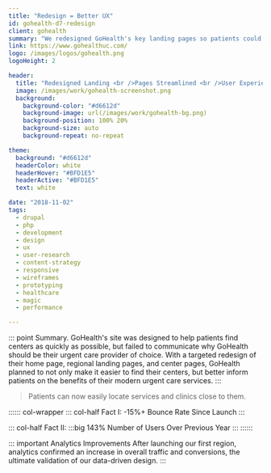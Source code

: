 ```yaml
---
title: "Redesign = Better UX"
id: gohealth-d7-redesign
client: gohealth
summary: "We redesigned GoHealth's key landing pages so patients could find centers as quickly as possible."
link: https://www.gohealthuc.com/
logo: /images/logos/gohealth.png
logoHeight: 2

header:
  title: "Redesigned Landing <br />Pages Streamlined <br />User Experience."
  image: /images/work/gohealth-screenshot.png
  background:
    background-color: "#d6612d"
    background-image: url(/images/work/gohealth-bg.png)
    background-position: 100% 20%
    background-size: auto
    background-repeat: no-repeat

theme:
  background: "#d6612d"
  headerColor: white
  headerHover: "#BFD1E5"
  headerActive: "#BFD1E5"
  text: white

date: "2018-11-02"
tags:
  - drupal
  - php
  - development
  - design
  - ux
  - user-research
  - content-strategy
  - responsive
  - wireframes
  - prototyping
  - healthcare
  - magic
  - performance

---
```


::: point Summary.
GoHealth's site was designed to help patients find centers as quickly as possible, but failed to communicate why GoHealth should be their urgent care provider of choice. With a targeted redesign of their home page, regional landing pages, and center pages, GoHealth planned to not only make it easier to find their centers, but better inform patients on the benefits of their modern urgent care services.
:::

> Patients can now easily locate services and clinics close to them.

:::::: col-wrapper
::: col-half Fact I:
-15%+ Bounce Rate Since Launch
:::

::: col-half Fact II:
:::big
143% Number of Users Over Previous Year
:::
::::::

::: important Analytics Improvements
After launching our first region, analytics confirmed an increase in overall traffic and conversions, the ultimate validation of our data-driven design.
:::
